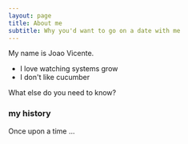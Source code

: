 ```yaml
---
layout: page
title: About me
subtitle: Why you'd want to go on a date with me
---
```


My name is Joao Vicente.

- I love watching systems grow
- I don't like cucumber

What else do you need to know?

### my history

Once upon a time ...
